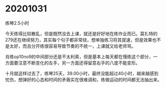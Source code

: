# 20201031

练琴2.5小时

今天练得比较散乱，但是既然没去上课，就还是好好地在练作业而已。莫扎特的279还在继续努力，其实每个句子都非常绕，想单独练习将其提速，但是效果也不是太好，而且分开练很容易导致节奏的不统一，上课就又给老师骂。

肖练op10no9的中间部分还是不太利索，但是基本上每天都在慢练这个部分，一方面要注意不断变化的左手，另一方面还得留意右手的八度不能变形。

十月就这样过去了，练琴25天，39.00小时，最终没能超过40小时，越来越感到忧伤，想弹好的心态和时间的矛盾实在很难调和，练做运动的时间都无法抽出来。
